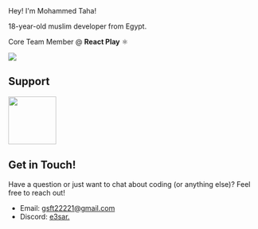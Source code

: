 <div align="centerr">
<!--<img src="./banner.svg" />-->
Hey! I'm Mohammed Taha!

18-year-old muslim developer from Egypt.

Core Team Member @ **React Play** ⚛
</div>

<p align="centerr">
    <img src="https://go-skill-icons.vercel.app/api/icons?theme=light&perline=10&i=html,css,js,ts,sass,tailwind,react,next,redux,vite,electron,nodejs,express,hono,mongo,supabase,firebase,_,_,_,pnpm,yarn,git,vscode,figma,vercel" />
</p>

## Support

<a href="https://ko-fi.com/taha"><img height="96px" src="https://storage.ko-fi.com/cdn/brandasset/kofi_bg_tag_white.png" /></a>

## Get in Touch!

Have a question or just want to chat about coding (or anything else)? Feel free to reach out!

- Email: gsft22221@gmail.com
- Discord: [e3sar.](https://discordapp.com/users/737008889194741810)
